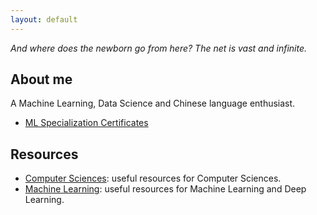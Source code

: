 ```yaml
---
layout: default
---
```


_And where does the newborn go from here? The net is vast and infinite._

## About me

A Machine Learning, Data Science and Chinese language enthusiast.

* [ML Specialization Certificates](./ct)

## Resources

* [Computer Sciences](./cs): useful resources for Computer Sciences.
* [Machine Learning](./ml): useful resources for Machine Learning and Deep Learning.
